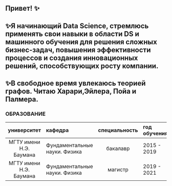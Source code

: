 ## Привет! ✨

✨Я начинающий Data Science, стремлюсь применять свои навыки в области DS и машинного обучения для решения сложных бизнес-задач, повышения эффективности процессов и создания инновационных решений, способствующих росту компании. 
---
✨В свободное время увлекаюсь теорией графов. Читаю Харари,Эйлера, Пойа и Палмера. 
---
### ОБРАЗОВАНИЕ
|университет|кафедра|специальность|год обучения|средний балл|
|:----:|:-----|:----:|:-----|:-----|
|МГТУ имени Н.Э. Баумана| Фундаментальные науки. Физика |бакалавр|2015 - 2019| 4.7 |
|МГТУ имени Н.Э. Баумана| Фундаментальные науки. Физика |магистр| 2019 - 2021 | диплом с отличием(4.94) |

<!--
**ValentinaZubareva2906/ValentinaZubareva2906** is a ✨ _special_ ✨ repository because its `README.md` (this file) appears on your GitHub profile.

Here are some ideas to get you started:

- 🔭 I’m currently working on ...
- 🌱 I’m currently learning ...
- 👯 I’m looking to collaborate on ...
- 🤔 I’m looking for help with ...
- 💬 Ask me about ...
- 📫 How to reach me: ...
- 😄 Pronouns: ...
- ⚡ Fun fact: ...
-->
